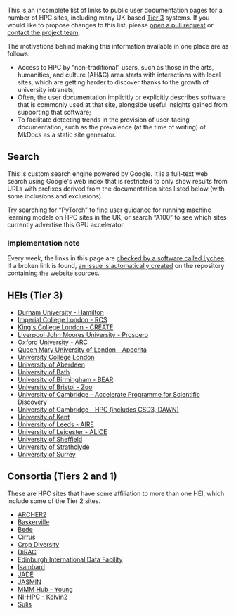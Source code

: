This is an incomplete list of links to public user documentation pages for a number of HPC sites, including many UK-based [Tier 3](https://docs.hpc.qmul.ac.uk/intro/#hpc-tiers) systems. If you would like to propose changes to this list, please [open a pull request](https://github.com/ccpahc/ccpahc.github.io/edit/main/docs/resources/sites.md) or [contact the project team](../index.md#contact).

The motivations behind making this information available in one place are as follows:

- Access to HPC by “non-traditional” users, such as those in the arts, humanities, and culture (AH&C) area starts with interactions with local sites, which are getting harder to discover thanks to the growth of university intranets;
- Often, the user documentation implicitly or explicitly describes software that is commonly used at that site, alongside useful insights gained from supporting that software;
- To facilitate detecting trends in the provision of user-facing documentation, such as the prevalence (at the time of writing) of MkDocs as a static site generator.

## Search

This is custom search engine powered by Google. It is a full-text web search using Google's web index that is restricted to only show results from URLs with prefixes derived from the documentation sites listed below (with some inclusions and exclusions).

Try searching for “PyTorch” to find user guidance for running machine learning models on HPC sites in the UK, or search “A100” to see which sites currently advertise this GPU accelerator.

<script async src="https://cse.google.com/cse.js?cx=24dbd0233935742a7">
</script>
<div class="gcse-search"></div>

### Implementation note

Every week, the links in this page are [checked by a software called Lychee](https://github.com/lycheeverse/lychee). If a broken link is found, [an issue is automatically created](https://github.com/ccpahc/ccpahc.github.io/issues?q=is%3Aissue%20state%3Aopen%20%22Link%20Checker%22) on the repository containing the website sources. 

## HEIs (Tier 3)

- [Durham University - Hamilton](https://www.dur.ac.uk/research/institutes-and-centres/advanced-research-computing/hamilton-supercomputer/)
- [Imperial College London - RCS](https://icl-rcs-user-guide.readthedocs.io/en/latest/)
- [King's College London - CREATE](https://docs.er.kcl.ac.uk/CREATE/access/)
- [Liverpool John Moores University - Prospero](https://prospero-docs.readthedocs.io/en/latest/)
- [Oxford University - ARC](https://arc-user-guide.readthedocs.io/en/latest/index.html)
- [Queen Mary University of London - Apocrita](https://docs.hpc.qmul.ac.uk/)
- [University College London](https://www.rc.ucl.ac.uk/)
- [University of Aberdeen](https://uoa.freshservice.com/support/solutions/50000009580)
- [University of Bath](https://www.bath.ac.uk/professional-services/high-performance-computing/)
- [University of Birmingham - BEAR](https://docs.bear.bham.ac.uk/)
- [University of Bristol - Zoo](https://uob-hpc.github.io/zoo/#)
- [University of Cambridge - Accelerate Programme for Scientific Discovery](https://docs.science.ai.cam.ac.uk/)
- [University of Cambridge - HPC (includes CSD3, DAWN)](https://docs.hpc.cam.ac.uk/hpc/index.html)
- [University of Kent](https://www.cs.kent.ac.uk/systems/index.html)
- [University of Leeds - AIRE](https://arcdocs.leeds.ac.uk/aire/welcome.html)
- [University of Leicester - ALICE](https://alice-docs.le.ac.uk/)
- [University of Sheffield](https://docs.hpc.shef.ac.uk/en/latest/index.html)
- [University of Strathclyde](https://docs.hpc.strath.ac.uk/)
- [University of Surrey](https://docs.pages.surrey.ac.uk/research_computing/)

## Consortia (Tiers 2 and 1)

These are HPC sites that have some affiliation to more than one HEI, which include some of the Tier 2 sites.

- [ARCHER2](https://docs.archer2.ac.uk/)
- [Baskerville](https://docs.baskerville.ac.uk/)
- [Bede](https://bede-documentation.readthedocs.io/en/latest/index.html)
- [Cirrus](https://docs.cirrus.ac.uk/)
- [Crop Diversity](https://help.cropdiversity.ac.uk/index.html)
- [DiRAC](https://dirac.ac.uk/user-guides/)
- [Edinburgh International Data Facility](https://docs.eidf.ac.uk/)
- [Isambard](https://docs.isambard.ac.uk/)
- [JADE](https://www.jade.ac.uk/)
- [JASMIN](https://help.jasmin.ac.uk/)
- [MMM Hub - Young](https://www.rc.ucl.ac.uk/docs/Clusters/Young/)
- [NI-HPC - Kelvin2](https://ni-hpc.github.io/nihpc-documentation/)
- [Sulis](https://sulis-hpc.github.io/)
